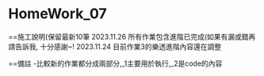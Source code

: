 # HomeWork_07
==施工說明(保留最新10筆
2023.11.26 所有作業包含進階已完成(如果有漏或錯再請告訴我, 十分感謝~!
2023.11.24 目前作業3的樂透進階內容還在調整


==備註
-比較新的作業都分成兩部分,_1主要用於執行,_2是code的內容
